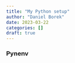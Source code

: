 ```yaml
---
title: "My Python setup"
author: "Daniel Borek"
date: 2023-03-22
categories: []
draft: true
---
```


### Pynenv